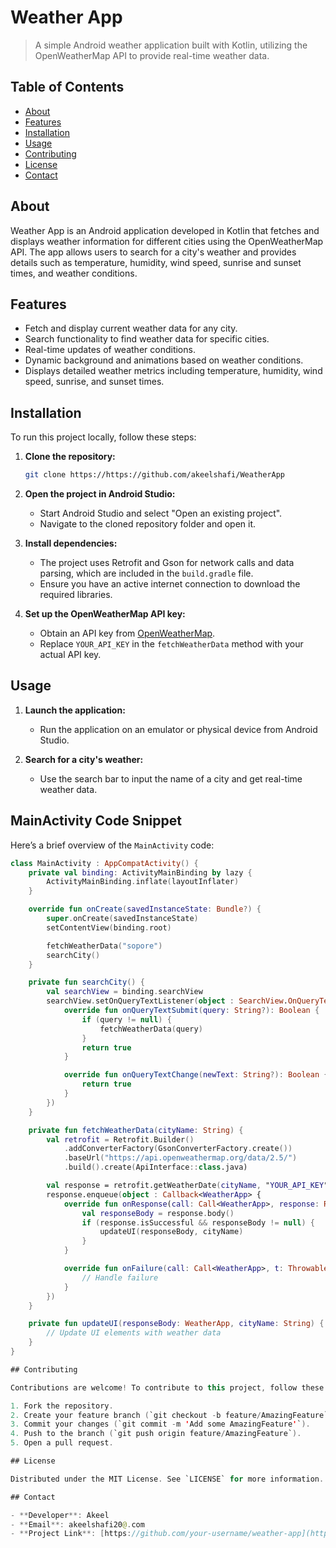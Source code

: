 
# Weather App

> A simple Android weather application built with Kotlin, utilizing the OpenWeatherMap API to provide real-time weather data.

## Table of Contents

- [About](#about)
- [Features](#features)
- [Installation](#installation)
- [Usage](#usage)
- [Contributing](#contributing)
- [License](#license)
- [Contact](#contact)

## About

Weather App is an Android application developed in Kotlin that fetches and displays weather information for different cities using the OpenWeatherMap API. The app allows users to search for a city's weather and provides details such as temperature, humidity, wind speed, sunrise and sunset times, and weather conditions.

## Features

- Fetch and display current weather data for any city.
- Search functionality to find weather data for specific cities.
- Real-time updates of weather conditions.
- Dynamic background and animations based on weather conditions.
- Displays detailed weather metrics including temperature, humidity, wind speed, sunrise, and sunset times.

## Installation

To run this project locally, follow these steps:

1. **Clone the repository:**
    ```bash
    git clone https://https://github.com/akeelshafi/WeatherApp
    ```
2. **Open the project in Android Studio:**
    - Start Android Studio and select "Open an existing project".
    - Navigate to the cloned repository folder and open it.

3. **Install dependencies:**
    - The project uses Retrofit and Gson for network calls and data parsing, which are included in the `build.gradle` file.
    - Ensure you have an active internet connection to download the required libraries.

4. **Set up the OpenWeatherMap API key:**
    - Obtain an API key from [OpenWeatherMap](https://openweathermap.org/api).
    - Replace `YOUR_API_KEY` in the `fetchWeatherData` method with your actual API key.

## Usage

1. **Launch the application:**
    - Run the application on an emulator or physical device from Android Studio.

2. **Search for a city's weather:**
    - Use the search bar to input the name of a city and get real-time weather data.

## MainActivity Code Snippet
Here’s a brief overview of the `MainActivity` code:
```kotlin
class MainActivity : AppCompatActivity() {
    private val binding: ActivityMainBinding by lazy {
        ActivityMainBinding.inflate(layoutInflater)
    }

    override fun onCreate(savedInstanceState: Bundle?) {
        super.onCreate(savedInstanceState)
        setContentView(binding.root)

        fetchWeatherData("sopore")
        searchCity()
    }

    private fun searchCity() {
        val searchView = binding.searchView
        searchView.setOnQueryTextListener(object : SearchView.OnQueryTextListener {
            override fun onQueryTextSubmit(query: String?): Boolean {
                if (query != null) {
                    fetchWeatherData(query)
                }
                return true
            }

            override fun onQueryTextChange(newText: String?): Boolean {
                return true
            }
        })
    }

    private fun fetchWeatherData(cityName: String) {
        val retrofit = Retrofit.Builder()
            .addConverterFactory(GsonConverterFactory.create())
            .baseUrl("https://api.openweathermap.org/data/2.5/")
            .build().create(ApiInterface::class.java)

        val response = retrofit.getWeatherDate(cityName, "YOUR_API_KEY", "metric")
        response.enqueue(object : Callback<WeatherApp> {
            override fun onResponse(call: Call<WeatherApp>, response: Response<WeatherApp>) {
                val responseBody = response.body()
                if (response.isSuccessful && responseBody != null) {
                    updateUI(responseBody, cityName)
                }
            }

            override fun onFailure(call: Call<WeatherApp>, t: Throwable) {
                // Handle failure
            }
        })
    }

    private fun updateUI(responseBody: WeatherApp, cityName: String) {
        // Update UI elements with weather data
    }
}

## Contributing

Contributions are welcome! To contribute to this project, follow these steps:

1. Fork the repository.
2. Create your feature branch (`git checkout -b feature/AmazingFeature`).
3. Commit your changes (`git commit -m 'Add some AmazingFeature'`).
4. Push to the branch (`git push origin feature/AmazingFeature`).
5. Open a pull request.

## License

Distributed under the MIT License. See `LICENSE` for more information.

## Contact

- **Developer**: Akeel
- **Email**: akeelshafi20@.com
- **Project Link**: [https://github.com/your-username/weather-app](https://github.com/akeelshafi/WeatherApp)

